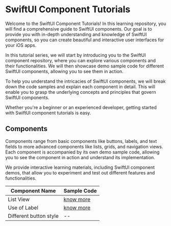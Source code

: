 # SwiftUI Component Tutorials

 Welcome to the SwiftUI Component Tutorials! In this learning repository, you will find a comprehensive guide to SwiftUI components. Our goal is to provide you with in-depth understanding and knowledge of SwiftUI components, so you can create beautiful and interactive user interfaces for your iOS apps.

In this tutorial series, we will start by introducing you to the SwiftUI component repository, where you can explore various components and their functionalities. We will then showcase demo sample code for different SwiftUI components, allowing you to see them in action.

To help you understand the intricacies of SwiftUI components, we will break down the code samples and explain each component in detail. This will enable you to grasp the underlying concepts and principles that govern SwiftUI components.

Whether you're a beginner or an experienced developer, getting started with SwiftUI component tutorials is easy.

## Components

Components range from basic components like buttons, labels, and text fields to more advanced components like lists, grids, and navigation views. Each component is accompanied by its own demo sample code, allowing you to see the component in action and understand its implementation.

We provide interactive learning materials, including SwiftUI component demos, that allow you to experiment and test out different features and functionalities.

| Component Name    | Sample Code |
| -------- | ------- |
| List View  | [know more](list-view-sample-code/README.md) |
| Use of Label | [know more](lable-sample-code/README.md) |
| Different button style    | -- |
